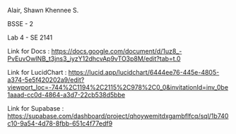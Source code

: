 Alair, Shawn Khennee S. 


BSSE - 2


Lab 4 - SE 2141

Link for Docs : https://docs.google.com/document/d/1uz8_-PvEuvOwINB_t3jns3_iyzY12dhcvAp9vTO3p8M/edit?tab=t.0


Link for LucidChart : https://lucid.app/lucidchart/6444ee76-445e-4805-a374-5e5f420202a9/edit?viewport_loc=-744%2C1194%2C2115%2C978%2C0_0&invitationId=inv_0be1aaad-cc0d-4864-a3d7-22cb538d5bbe


Link for Supabase : https://supabase.com/dashboard/project/qhoywemitdxgambflfcq/sql/1b740c10-9a54-4d78-8fbb-651c4f77edf9
